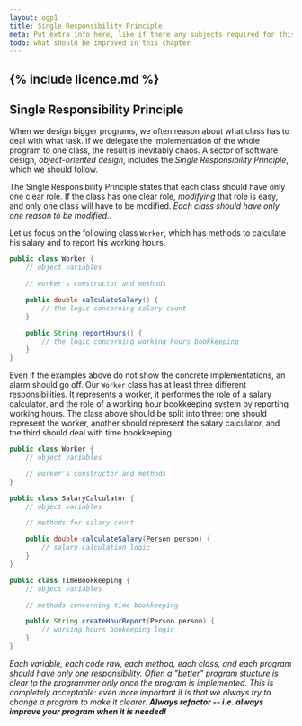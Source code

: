 ```yaml
---
layout: ogp1
title: Single Responsibility Principle
meta: Put extra info here, like if there any subjects required for this subject
todo: what should be improved in this chapter
---
```

{% include licence.md %}
---

## Single Responsibility Principle

When we design bigger programs, we often reason about what class has to deal with what task. If we delegate the implementation of the whole program to one class, the result is inevitably chaos. A sector of software design, *object-oriented design*, includes the *Single Responsibility Principle*, which we should follow.

The Single Responsibility Principle states that each class should have only one clear role. If the class has one clear role, *modifying* that role is easy, and only one class will have to be modified. *Each class should have only one reason to be modified..*

Let us focus on the following class `Worker`, which has methods to calculate his salary and to report his working hours.

```java
public class Worker {
    // object variables

    // worker's constructor and methods

    public double calculateSalary() {
        // the logic concerning salary count
    }

    public String reportHours() {
        // the logic concerning working hours bookkeeping
    }
}
```

Even if the examples above do not show the concrete implementations, an alarm should go off. Our `Worker` class has at least three different responsibilities. It represents a worker, it performes the role of a salary calculator, and the role of a working hour bookkeeping system by reporting working hours. The class above should be split into three: one should represent the worker, another should represent the salary calculator, and the third should deal with time bookkeeping.

```java
public class Worker {
    // object variables

    // worker's constructor and methods
}
```

```java
public class SalaryCalculator {
    // object variables

    // methods for salary count

    public double calculateSalary(Person person) {
        // salary calculation logic
    }
}
```

```java
public class TimeBookkeeping {
    // object variables

    // methods concerning time bookkeeping

    public String createHourReport(Person person) {
        // working hours bookeeping logic
    }
}
```

*Each variable, each code raw, each method, each class, and each program should have only one responsibility. Often a "better" program stucture is clear to the programmer only once the program is implemented. This is completely acceptable: even more important it is that we always try to change a program to make it clearer. **Always refactor -- i.e. always improve your program when it is needed!***
